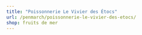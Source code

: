 ```yaml
---
title: "Poissonnerie Le Vivier des Étocs"
url: /penmarch/poissonnerie-le-vivier-des-etocs/
shop: fruits de mer
---
```

